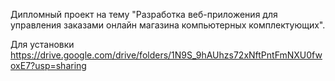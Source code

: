 Дипломный проект на тему "Разработка веб-приложения для управления заказами онлайн магазина компьютерных комплектующих".

Для установки https://drive.google.com/drive/folders/1N9S_9hAUhzs72xNftPntFmNXU0fwoxE7?usp=sharing
